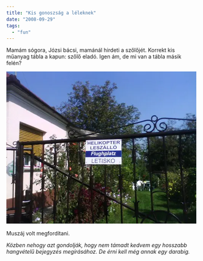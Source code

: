 ```yaml
---
title: "Kis gonoszság a léleknek"
date: "2008-09-29"
tags: 
  - "fun"
---
```


Mamám sógora, Józsi bácsi, mamánál hirdeti a szőlőjét. Korrekt kis műanyag tábla a kapun: szőlő eladó. Igen ám, de mi van a tábla másik felén?

![003](images/003-500x400.webp)

Muszáj volt megfordítani.

_Közben nehogy azt gondolják, hogy nem támadt kedvem egy hosszabb hangvételű bejegyzés megírásához. De érni kell még annak egy darabig._
